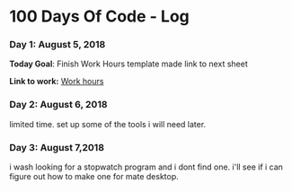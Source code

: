 # 100 Days Of Code - Log

### Day 1: August 5, 2018 
**Today Goal**: Finish Work Hours template
made link to next sheet

**Link to work:** [Work hours](https://docs.google.com/spreadsheets/d/16th2ufixqkitQof7ha9pm7eOcTDeFGrH-_E4Xa---BU/edit?usp=sharing)

### Day 2: August 6, 2018 

limited time. set up some of the tools i will need later.

### Day 3: August 7,2018

i wash looking for a stopwatch program and i dont find one. i'll see if i can figure out how to make one for mate desktop.
